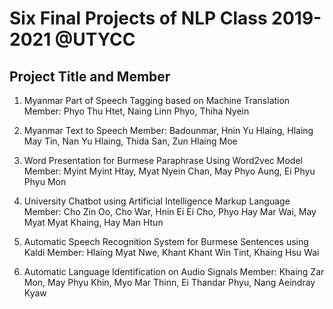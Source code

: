 # Six Final Projects of NLP Class 2019-2021 @UTYCC

## Project Title and Member

1. Myanmar Part of Speech Tagging based on Machine Translation
   Member: Phyo Thu Htet, Naing Linn Phyo, Thiha Nyein  
   
2. Myanmar Text to Speech
   Member: Badounmar, Hnin Yu Hlaing, Hlaing May Tin, Nan Yu Hlaing, Thida San, Zun Hlaing Moe
   
3. Word Presentation for Burmese Paraphrase Using Word2vec Model
   Member: Myint Myint Htay, Myat Nyein Chan, May Phyo Aung, Ei Phyu Phyu Mon
   
4. University Chatbot using Artificial Intelligence Markup Language
   Member: Cho Zin Oo, Cho War, Hnin Ei Ei Cho, Phyo Hay Mar Wai, May Myat Myat Khaing, Hay Man Htun
   
5. Automatic Speech Recognition System for Burmese Sentences using Kaldi
   Member: Hlaing Myat Nwe, Khant Khant Win Tint, Khaing Hsu Wai
   
6. Automatic Language Identification on Audio Signals
   Member: Khaing Zar Mon, May Phyu Khin, Myo Mar Thinn, Ei Thandar Phyu, Nang Aeindray Kyaw
   
